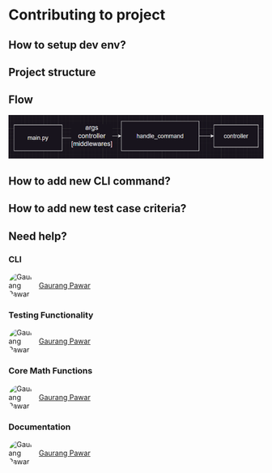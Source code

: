 # Contributing to project

## How to setup dev env?

## Project structure

## Flow
![Project flow](../../examples/flow.png)

## How to add new CLI command?

## How to add new test case criteria?

## Need help?

### CLI
<!-- gaurang98671(Gaurang pawar) -->
<div style="display: flex; align-items: center;">
  <img src="https://github.com/gaurang98671.png" alt="Gaurang Pawar" 
  width="50" 
  style="border-radius: 50%;">
  <a href="https://github.com/gaurang98671" style="margin-left: 10px; font-size: 19">Gaurang Pawar</a>
</div>



### Testing Functionality
<!-- gaurang98671(Gaurang pawar) -->
<div style="display: flex; align-items: center;">
  <img src="https://github.com/gaurang98671.png" alt="Gaurang Pawar" 
  width="50" 
  style="border-radius: 50%;">
  <a href="https://github.com/gaurang98671" style="margin-left: 10px; font-size: 19">Gaurang Pawar</a>
</div>

### Core Math Functions

<!-- gaurang98671(Gaurang pawar) -->
<div style="display: flex; align-items: center;">
  <img src="https://github.com/gaurang98671.png" alt="Gaurang Pawar" 
  width="50" 
  style="border-radius: 50%;">
  <a href="https://github.com/gaurang98671" style="margin-left: 10px; font-size: 19">Gaurang Pawar</a>
</div>

### Documentation
<!-- gaurang98671(Gaurang pawar) -->
<div style="display: flex; align-items: center;">
  <img src="https://github.com/gaurang98671.png" alt="Gaurang Pawar" 
  width="50" 
  style="border-radius: 50%;">
  <a href="https://github.com/gaurang98671" style="margin-left: 10px; font-size: 19">Gaurang Pawar</a>
</div>
